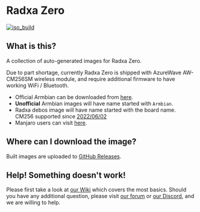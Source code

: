 # Radxa Zero
[![iso_build](https://github.com/radxa-build/radxa-zero/workflows/Build/badge.svg)](https://github.com/radxa-build/radxa-zero/actions/workflows/build.yml)

## What is this?

A collection of auto-generated images for Radxa Zero.

Due to part shortage, currently Radxa Zero is shipped with AzureWave AW-CM256SM wireless module, and require additional firmware to have working WiFi / Bluetooth.

* Official Armbian can be downloaded from [here](https://www.armbian.com/radxa-zero/).
* **Unofficial** Armbian images will have name started with `Armbian`.
* Radxa debos image will have name started with the board name.</br>
  CM256 supported since [2022/06/02](https://github.com/radxa-build/radxa-zero/releases/tag/20220602-0249)
* Manjaro users can visit [here](https://github.com/manjaro-arm/radxa-zero-images).

## Where can I download the image?

Built images are uploaded to [GitHub Releases](https://github.com/radxa-build/radxa-zero/releases/latest).

## Help! Something doesn't work!

Please first take a look at [our Wiki](https://wiki.radxa.com/Home) which covers the most basics.
Should you have any additional question, please visit [our forum](https://rock.sh/go) or [our Discord](https://rock.sh/go), and we are willing to help.
